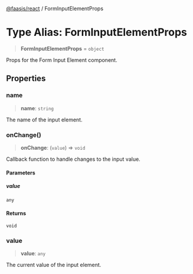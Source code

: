 [@faasjs/react](../README.md) / FormInputElementProps

# Type Alias: FormInputElementProps

> **FormInputElementProps** = `object`

Props for the Form Input Element component.

## Properties

### name

> **name**: `string`

The name of the input element.

### onChange()

> **onChange**: (`value`) => `void`

Callback function to handle changes to the input value.

#### Parameters

##### value

`any`

#### Returns

`void`

### value

> **value**: `any`

The current value of the input element.
